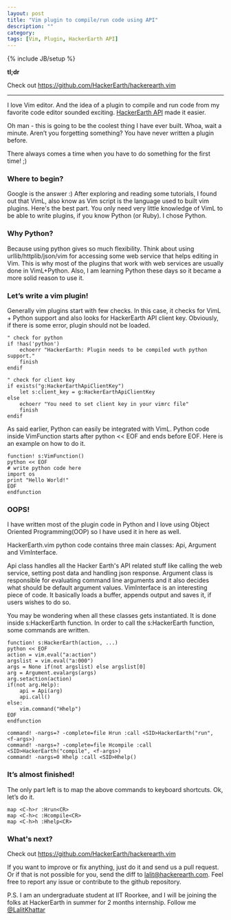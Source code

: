 ```yaml
---
layout: post
title: "Vim plugin to compile/run code using API"
description: ""
category: 
tags: [Vim, Plugin, HackerEarth API]
---
```

{% include JB/setup %}

**tl;dr**

Check out <https://github.com/HackerEarth/hackerearth.vim>

- - -

I love Vim editor. And the idea of a plugin to compile and run code from my favorite
code editor sounded exciting. [HackerEarth API](http://developer.hackerearth.com)
made it easier.

Oh man - this is going to be the coolest thing I have ever built. Whoa,
wait a minute. Aren’t you forgetting something? You have never written a
plugin before.

There always comes a time when you have to do something for the first time! ;)


### Where to begin?

Google is the answer :)
After exploring and reading some tutorials, I found out that VimL, also
know as Vim script is the language used to built vim plugins. Here's the
best part. You only need very little knowledge of VimL to be able to write
plugins, if you know Python (or Ruby). I chose Python.

### Why Python?
Because using python gives so much flexibility. Think about using
urllib/httplib/json/vim for accessing some web service that helps editing
in Vim. This is why most of the plugins that work with web services are
usually done in VimL+Python. Also, I am learning Python these days so it
became a more solid reason to use it.

### Let’s write a vim plugin!
Generally vim plugins start with few checks. In this case, it checks for
VimL + Python support and also looks for HackerEarth API client key.
Obviously, if there is some error, plugin should not be loaded.

    " check for python
    if !has('python')
        echoerr "HackerEarth: Plugin needs to be compiled wuth python support."
        finish
    endif

    " check for client key
    if exists("g:HackerEarthApiClientKey")
        let s:client_key = g:HackerEarthApiClientKey
    else
        echoerr "You need to set client key in your vimrc file"
        finish
    endif


As said earlier, Python can easily be integrated with VimL. Python code inside
VimFunction starts after python << EOF and ends before EOF. Here is an example
on how to do it.

    function! s:VimFunction()
    python << EOF
    # write python code here
    import os
    print "Hello World!"
    EOF
    endfunction

### OOPS!
I have written most of the plugin code in Python and I love using Object
Oriented Programming(OOP) so I have used it in here as well.

HackerEarth.vim python code contains three main classes: Api, Argument and
VimInterface.

Api class handles all the Hacker Earth's API related stuff like calling the web
service, setting post data and handling json response. Argument class is
responsible for evaluating command line arguments and it also decides what
should be default argument values. VimInterface is an interesting piece of
code. It basically loads a buffer, appends output and saves it, if users wishes
to do so.

You may be wondering when all these classes gets instantiated. It is done
inside s:HackerEarth function.
In order to call the s:HackerEarth function, some commands are written.

    function! s:HackerEarth(action, ...)
    python << EOF
    action = vim.eval("a:action")
    argslist = vim.eval("a:000")
    args = None if(not argslist) else argslist[0]
    arg = Argument.evalargs(args)
    arg.setaction(action)
    if(not arg.Help):
        api = Api(arg)
        api.call()
    else:
        vim.command("Hhelp")
    EOF
    endfunction

    command! -nargs=? -complete=file Hrun :call <SID>HackerEarth("run", <f-args>)
    command! -nargs=? -complete=file Hcompile :call <SID>HackerEarth("compile", <f-args>)
    command! -nargs=0 Hhelp :call <SID>Hhelp()

### It’s almost finished!
The only part left is to map the above commands to keyboard shortcuts. Ok,
let’s do it.

    map <C-h>r :Hrun<CR>
    map <C-h>c :Hcompile<CR>
    map <C-h>h :Hhelp<CR>

### What's next?
Check out <https://github.com/HackerEarth/hackerearth.vim>

If you want to improve or fix anything, just do it and send us a pull request.
Or if that is not possible for you, send the diff to lalit@hackerearth.com.
Feel free to report any issue or contribute to the github repository.

P.S. I am an undergraduate student at IIT Roorkee, and I will be joining the
folks at HackerEarth in summer for 2 months internship. Follow me
[@LalitKhattar](https://twitter.com/LalitKhattar)


